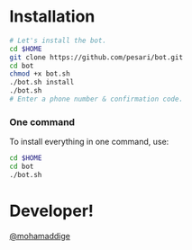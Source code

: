 # Installation

```sh
# Let's install the bot.
cd $HOME
git clone https://github.com/pesari/bot.git
cd bot
chmod +x bot.sh
./bot.sh install
./bot.sh 
# Enter a phone number & confirmation code.
```
### One command
To install everything in one command, use:
```sh
cd $HOME
cd bot
./bot.sh
```
# Developer!
[@mohamaddige](https://t.me/mohamaddige)
